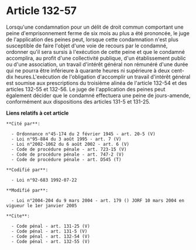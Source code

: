 # Article 132-57

Lorsqu'une condamnation pour un délit de droit commun comportant une peine d'emprisonnement ferme de six mois au plus a été
prononcée, le juge de l'application des peines peut, lorsque cette condamnation n'est plus susceptible de faire l'objet d'une
voie de recours par le condamné, ordonner qu'il sera sursis à l'exécution de cette peine et que le condamné accomplira, au
profit d'une collectivité publique, d'un établissement public ou d'une association, un travail d'intérêt général non rémunéré
d'une durée qui ne pourra être inférieure à quarante heures ni supérieure à deux cent-dix heures.L'exécution de l'obligation
d'accomplir un travail d'intérêt général est soumise aux prescriptions du troisième alinéa de l'article 132-54 et des
articles 132-55 et 132-56. Le juge de l'application des peines peut également décider que le condamné effectuera une peine de
jours-amende, conformément aux dispositions des articles 131-5 et 131-25.

**Liens relatifs à cet article**

	**Cité par**:

	  - Ordonnance n°45-174 du 2 février 1945 - art. 20-5 (V)
	  - Loi n°95-884 du 3 août 1995 - art. 7 (V)
	  - Loi n°2002-1062 du 6 août 2002 - art. 6 (V)
	  - Code de procédure pénale - art. 723-15 (V)
	  - Code de procédure pénale - art. 747-2 (V)
	  - Code de procédure pénale - art. D545 (T)

	**Codifié par**:

	  - Loi n°92-683 1992-07-22

	**Modifié par**:

	  - Loi n°2004-204 du 9 mars 2004 - art. 179 () JORF 10 mars 2004 en vigueur le 1er janvier 2005

	**Cite**:

	  - Code pénal - art. 131-25 (V)
	  - Code pénal - art. 131-5 (V)
	  - Code pénal - art. 132-54 (V)
	  - Code pénal - art. 132-55 (V)
